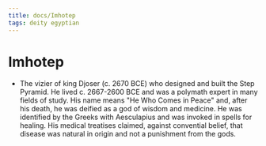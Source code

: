 ```yaml
---
title: docs/Imhotep
tags: deity egyptian
---
```


# Imhotep
- The vizier of king Djoser (c. 2670 BCE) who designed and built the Step Pyramid. He lived c. 2667-2600 BCE and was a polymath expert in many fields of study. His name means "He Who Comes in Peace" and, after his death, he was deified as a god of wisdom and medicine. He was identified by the Greeks with Aesculapius and was invoked in spells for healing. His medical treatises claimed, against convential belief, that disease was natural in origin and not a punishment from the gods.